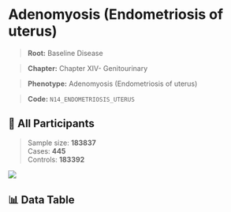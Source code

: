 # Adenomyosis (Endometriosis of uterus)

> **Root:** Baseline Disease  

> **Chapter:** Chapter XIV- Genitourinary  

> **Phenotype:** Adenomyosis (Endometriosis of uterus)  

> **Code:** `N14_ENDOMETRIOSIS_UTERUS`

## 🧪 All Participants  
> Sample size: **183837**  
> Cases: **445**  
> Controls: **183392**
<img src="/Sensitive/Figures/ALL/Incidence/N14_ENDOMETRIOSIS_UTERUS.png"/>

## 📊 Data Table
<CsvTableMRF src="/Sensitive/Data/ALL/Incidence/COX_N14_ENDOMETRIOSIS_UTERUS.csv"/>

